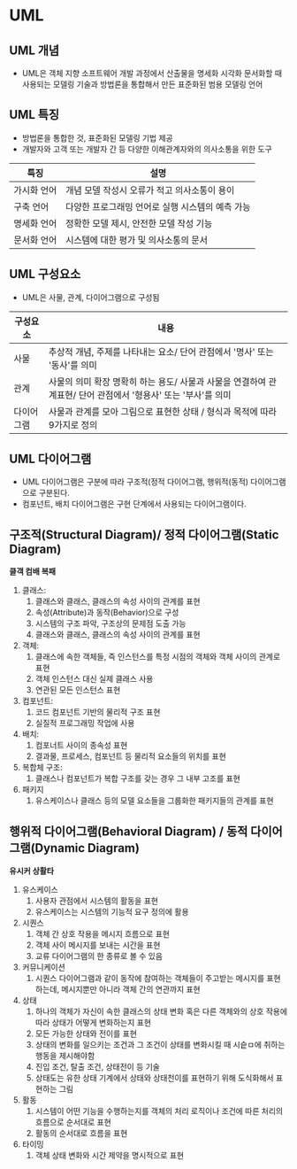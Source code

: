 # UML
## UML 개념
- UML은 객체 지향 소프트웨어 개발 과정에서 산출물을 명세화 시각화 문서화할 때 사용되는 모델링 기술과 방법론을 통합해서 만든 표준화된 범용 모델링 언어
## UML 특징
- 방법론을 통합한 것, 표준화된 모델링 기법 제공
- 개발자와 고객 또는 개발자 간 등 다양한 이해관계자와의 의사소통을 위한 도구

| 특징 | 설명 |
| ---- | ---- |
| 가시화 언어 | 개념 모델 작성시 오류가 적고 의사소통이 용이|
| 구축 언어 | 다양한 프로그래밍 언어로 실행 시스템의 예측 가능|
| 명세화 언어 | 정확한 모델 제시, 안전한 모델 작성 기능 |
| 문서화 언어 | 시스템에 대한 평가 및 의사소통의 문서 |

## UML 구성요소
- UML은 사물, 관계, 다이어그램으로 구성됨

| 구성요소 | 내용                                                                |
|------|-------------------------------------------------------------------|
| 사물   | 추상적 개념, 주제를 나타내는 요소/ 단어 관점에서 '명사' 또는 '동사'를 의미                     |
| 관계   | 사물의 의미 확장 명확히 하는 용도/ 사물과 사물을 연결하여 관계표현/ 단어 관점에서 '형용사' 또는 '부사'를 의미 |
| 다이어그램 | 사물과 관계를 모아 그림으로 표현한 상태 / 형식과 목적에 따라 9가지로 정의 |

## UML 다이어그램
- UML 다이어그램은 구분에 따라 구조적(정적 다이어그램, 행위적(동적) 다이어그램으로 구분된다.
- 컴포넌트, 배치 다이어그램은 구현 단계에서 사용되는 다이어그램이다.

## 구조적(Structural Diagram)/ 정적 다이어그램(Static Diagram)
**클객 컴배 복패**
1. 클래스: 
   1. 클래스와 클래스, 클래스의 속성 사이의 관계를 표현
   2. 속성(Attribute)과 동작(Behavior)으로 구성
   3. 시스템의 구조 파악, 구조상의 문제점 도출 가능
   4. 클래스와 클래스, 클래스의 속성 사이의 관계를 표현
2. 객체: 
   1. 클래스에 속한 객체들, 즉 인스턴스를 특정 시점의 객체와 객체 사이의 관계로 표현
   2. 객체 인스턴스 대신 실제 클래스 사용
   3. 연관된 모든 인스턴스 표현
3. 컴포넌트:
   1. 코드 컴포넌트 기반의 물리적 구조 표현
   2. 실질적 프로그래밍 작업에 사용
4. 배치:
   1. 컴포너트 사이의 종속성 표현
   2. 결과물, 프로세스, 컴포넌트 등 물리적 요소들의 위치를 표현
5. 복합체 구조:
   1. 클래스나 컴포넌트가 복합 구조를 갖는 경우 그 내부 고조를 표현
6. 패키지
   1. 유스케이스나 클래스 등의 모델 요소들을 그룹화한 패키지들의 관계를 표현
## 행위적 다이어그램(Behavioral Diagram) / 동적 다이어그램(Dynamic Diagram)
**유시커 상활타**
1. 유스케이스
   1. 사용자 관점에서 시스템의 활동을 표현
   2. 유스케이스는 시스템의 기능적 요구 정의에 활용
2. 시퀀스
   1. 객체 간 상호 작용을 메시지 흐름으로 표현
   2. 객체 사이 메시지를 보내는 시간을 표현
   3. 교류 다이어그램의 한 종류로 볼 수 있음
3. 커뮤니케이션
   1. 시퀀스 다이어그램과 같이 동작에 참여하는 객체들이 주고받는 메시지를 표현하는데, 메시지뿐만 아니라 객체 간의 연관까지 표현
4. 상태
   1. 하나의 객체가 자신이 속한 클래스의 상태 변화 혹은 다른 객체와의 상호 작용에 따라 상태가 어떻게 변화하는지 표현
   2. 모든 가능한 상태와 전이를 표현
   3. 상태의 변화를 일으키는 조건과 그 조건이 상태를 변화시킬 때 시슽ㅁ에 취하는 행동을 제시해야함
   4. 진입 조건, 탈출 조건, 상태전이 등 기술
   5. 상태도는 유한 상태 기계에서 상태와 상태천이를 표현하기 위해 도식화해서 표현하는 그림
5. 활동
   1. 시스템이 어떤 기능을 수행하는지를 객체의 처리 로직이나 조건에 따른 처리의 흐름으로 순서대로 표현
   2. 활동의 순서대로 흐름을 표현
6. 타이밍
   1. 객체 상태 변화와 시간 제약을 명시적으로 표현
    
